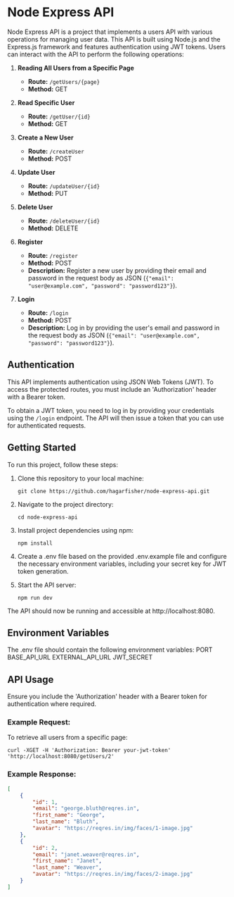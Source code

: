 # Node Express API

Node Express API is a project that implements a users API with various operations for managing user data. This API is built using Node.js and the Express.js framework and features authentication using JWT tokens. Users can interact with the API to perform the following operations:

1. **Reading All Users from a Specific Page**
   - **Route:** `/getUsers/{page}`
   - **Method:** GET

2. **Read Specific User**
   - **Route:** `/getUser/{id}`
   - **Method:** GET

3. **Create a New User**
   - **Route:** `/createUser`
   - **Method:** POST

4. **Update User**
   - **Route:** `/updateUser/{id}`
   - **Method:** PUT

5. **Delete User**
   - **Route:** `/deleteUser/{id}`
   - **Method:** DELETE

6. **Register**
   - **Route:** `/register`
   - **Method:** POST
   - **Description:** Register a new user by providing their email and password in the request body as JSON (`{"email": "user@example.com", "password": "password123"}`).

7. **Login**
   - **Route:** `/login`
   - **Method:** POST
   - **Description:** Log in by providing the user's email and password in the request body as JSON (`{"email": "user@example.com", "password": "password123"}`).


## Authentication

This API implements authentication using JSON Web Tokens (JWT). To access the protected routes, you must include an 'Authorization' header with a Bearer token.

To obtain a JWT token, you need to log in by providing your credentials using the `/login` endpoint. The API will then issue a token that you can use for authenticated requests.

## Getting Started

To run this project, follow these steps:

1. Clone this repository to your local machine:

   ```shell
   git clone https://github.com/hagarfisher/node-express-api.git

2. Navigate to the project directory:
   ```shell
   cd node-express-api

3. Install project dependencies using npm:
   ```shell
   npm install

4. Create a .env file based on the provided .env.example file and configure the necessary environment variables, including your secret key for JWT token generation.

5. Start the API server:
   ```shell
   npm run dev

The API should now be running and accessible at http://localhost:8080.

## Environment Variables

The .env file should contain the following environment variables:
PORT
BASE_API_URL
EXTERNAL_API_URL
JWT_SECRET

## API Usage
Ensure you include the 'Authorization' header with a Bearer token for authentication where required.
### Example Request:
To retrieve all users from a specific page:
```shell
curl -XGET -H 'Authorization: Bearer your-jwt-token' 'http://localhost:8080/getUsers/2'
```

### Example Response:
```json
[
    {
        "id": 1,
        "email": "george.bluth@reqres.in",
        "first_name": "George",
        "last_name": "Bluth",
        "avatar": "https://reqres.in/img/faces/1-image.jpg"
    },
    {
        "id": 2,
        "email": "janet.weaver@reqres.in",
        "first_name": "Janet",
        "last_name": "Weaver",
        "avatar": "https://reqres.in/img/faces/2-image.jpg"
    }
]
```
